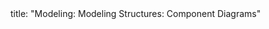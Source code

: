 <frontmatter>
title: "Modeling: Modeling Structures: Component Diagrams"
</frontmatter>

<include src="unit-inPage-asFlat.md" boilerplate />